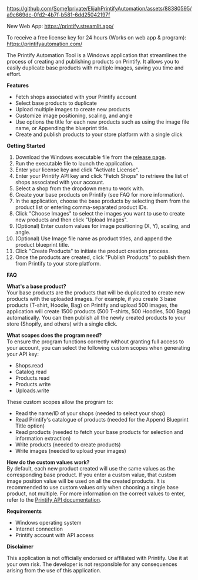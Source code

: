 https://github.com/Some1private/ElijahPrintifyAutomation/assets/88380595/a9c669dc-0fd2-4b7f-b581-6dd25042197f

New Web App: https://printify.streamlit.app/

To receive a free license key for 24 hours (Works on web app & program): https://printifyautomation.com/

The Printify Automation Tool is a Windows application that streamlines the process of creating and publishing products on Printify. It allows you to easily duplicate base products with multiple images, saving you time and effort.

 **Features**

- Fetch shops associated with your Printify account
- Select base products to duplicate
- Upload multiple images to create new products
- Customize image positioning, scaling, and angle
- Use options the title for each new products such as using the image file name, or Appending the blueprint title.
- Create and publish products to your store platform with a single click

 **Getting Started**

1. Download the Windows executable file from the [release page](https://github.com/Some1private/ElijahPrintifyAutomation/releases).
2. Run the executable file to launch the application.
3. Enter your license key and click "Activate License".
4. Enter your Printify API key and click "Fetch Shops" to retrieve the list of shops associated with your account.
5. Select a shop from the dropdown menu to work with.
6. Create your base products on Printify (see FAQ for more information).
7. In the application, choose the base products by selecting them from the product list or entering comma-separated product IDs.
8. Click "Choose Images" to select the images you want to use to create new products and then click "Upload Images".
9. (Optional) Enter custom values for image positioning (X, Y), scaling, and angle.
10. (Optional) Use Image file name as product titles, and append the product blueprint title.
11. Click "Create Products" to initiate the product creation process.
12. Once the products are created, click "Publish Products" to publish them from Printify to your store platform.

 **FAQ**

 **What's a base product?**  
Your base products are the products that will be duplicated to create new products with the uploaded images. For example, if you create 3 base products (T-shirt, Hoodie, Bag) on Printify and upload 500 images, the application will create 1500 products (500 T-shirts, 500 Hoodies, 500 Bags) automatically. You can then publish all the newly created products to your store (Shopify, and others) with a single click.

 **What scopes does the program need?**  
To ensure the program functions correctly without granting full access to your account, you can select the following custom scopes when generating your API key:

- Shops.read
- Catalog.read
- Products.read
- Products.write
- Uploads.write

These custom scopes allow the program to:
- Read the name/ID of your shops (needed to select your shop)
- Read Printify's catalogue of products (needed for the Append Blueprint Title option)
- Read products (needed to fetch your base products for selection and information extraction)
- Write products (needed to create products)
- Write images (needed to upload your images)

 **How do the custom values work?**  
By default, each new product created will use the same values as the corresponding base product. If you enter a custom value, that custom image position value will be used on all the created products. It is recommended to use custom values only when choosing a single base product, not multiple. For more information on the correct values to enter, refer to the [Printify API documentation](https://developers.printify.com/image-positioning).

 **Requirements**

- Windows operating system
- Internet connection
- Printify account with API access

 **Disclaimer**

This application is not officially endorsed or affiliated with Printify. Use it at your own risk. The developer is not responsible for any consequences arising from the use of this application.
